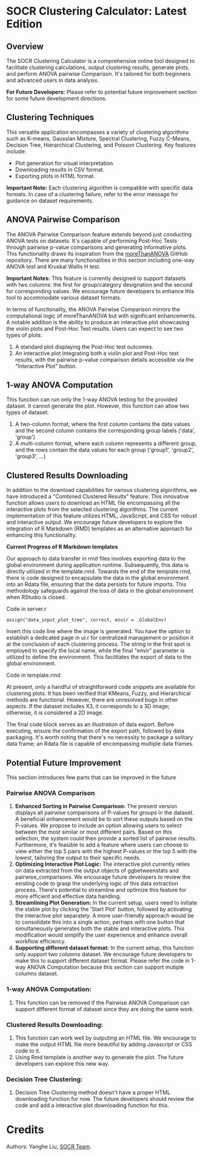 # SOCR Clustering Calculator: Latest Edition

## Overview

The SOCR Clustering Calculator is a comprehensive online tool designed to facilitate clustering calculations, output clustering results, generate plots, and perform ANOVA pairwise Comparison. It's tailored for both beginners and advanced users in data analysis.

**For Future Developers:** Please refer to potential future improvement section for some future development directions.

## Clustering Techniques

This versatile application encompasses a variety of clustering algorithms such as K-means, Gaussian Mixture, Spectral Clustering, Fuzzy C-Means, Decision Tree, Hierarchical Clustering, and Poisson Clustering. Key features include:

- Plot generation for visual interpretation.
- Downloading results in CSV format.
- Exporting plots in HTML format.

**Important Note:** Each clustering algorithm is compatible with specific data formats. In case of a clustering failure, refer to the error message for guidance on dataset requirements.

## ANOVA Pairwise Comparison

The ANOVA Pairwise Comparison feature extends beyond just conducting ANOVA tests on datasets. It's capable of performing Post-Hoc Tests through pairwise p-value comparisons and generating informative plots. This functionality draws its inspiration from the [moreThanANOVA](https://github.com/womeimingzi11/moreThanANOVA) GitHub repository. There are many functionalities in this section including one-way ANOVA test and Kruskal Wallis H test.

**Important Notes:** This feature is currently designed to support datasets with two columns: the first for group/category designation and the second for corresponding values. We encourage future developers to enhance this tool to accommodate various dataset formats.

In terms of functionality, the ANOVA Pairwise Comparison mirrors the computational logic of moreThanANOVA but with significant enhancements. A notable addition is the ability to produce an interactive plot showcasing the violin plots and Post-Hoc Test results. Users can expect to see two types of plots:
1. A standard plot displaying the Post-Hoc test outcomes.
2. An interactive plot integrating both a violin plot and Post-Hoc test results, with the pairwise p-value comparison details accessible via the "Interactive Plot" button.

## 1-way ANOVA Computation ##

This function can run only the 1-way ANOVA testing for the provided dataset. It cannot generate the plot. However, this function can allow two types of dataset:
1. A two-column format, where the first column contains the data values and the second column contains the corresponding group labels ('data', 'group')
2. A multi-column format, where each column represents a different group, and the rows contain the data values for each group ('group1', 'group2', 'group3', ...)

## Clustered Results Downloading ##

In addition to the download capabilities for various clustering algorithms, we have introduced a "Combined Clustered Results" feature. This innovative function allows users to download an HTML file encompassing all the interactive plots from the selected clustering algorithms. The current implementation of this feature utilizes HTML, JavaScript, and CSS for robust and interactive output. We encourage future developers to explore the integration of R Markdown (RMD) templates as an alternative approach for enhancing this functionality.

**Current Progress of R Markdown templates** 

Our approach to data transfer in rmd files involves exporting data to the global environment during application runtime. Subsequently, this data is directly utilized in the template.rmd. Towards the end of the template.rmd, there is code designed to encapsulate the data in the global environment into an Rdata file, ensuring that the data persists for future imports. This methodology safeguards against the loss of data in the global environment when RStudio is closed.

Code in server.r
```
assign("data_input_plot_tree", correct, envir = .GlobalEnv)
```

Insert this code line where the image is generated. You have the option to establish a dedicated page in ui.r for centralized management or position it at the conclusion of each clustering process. The string in the first spot is employed to specify the local name, while the final "envir" parameter is utilized to define the environment. This facilitates the export of data to the global environment.

Code in template.rmd

At present, only a handful of straightforward code snippets are available for clustering plots. It has been verified that KMeans, Fuzzy, and Hierarchical methods are functional. However, there are unresolved bugs in other aspects. If the dataset includes X3, it corresponds to a 3D image; otherwise, it is considered a 2D image.

The final code block serves as an illustration of data export. Before executing, ensure the confirmation of the export path, followed by data packaging. It's worth noting that there's no necessity to package a solitary data frame; an Rdata file is capable of encompassing multiple data frames.

## Potential Future Improvement ##

This section introduces few parts that can be improved in the future

### Pairwise ANOVA Comparison ###
1. **Enhanced Sorting in Pairwise Comparison:** The present version displays all pairwise comparisons of P-values for groups in the dataset. A beneficial enhancement would be to sort these outputs based on the P-values. We propose to include an option allowing users to select between the most similar or most different pairs. Based on this selection, the system could then provide a sorted list of pairwise results. Furthermore, it's feasible to add a feature where users can choose to view either the top 5 pairs with the highest P-values or the top 5 with the lowest, tailoring the output to their specific needs.
2. **Optimizing Interactive Plot Logic:** The interactive plot currently relies on data extracted from the output objects of ggbetweenstats and pairwise_comparisons. We encourage future developers to review the existing code to grasp the underlying logic of this data extraction process. There's potential to streamline and optimize this feature for more efficient and effective data handling.
3. **Streamlining Plot Generation:** In the current setup, users need to initiate the stable plot by clicking the 'Start Plot' button, followed by activating the interactive plot separately. A more user-friendly approach would be to consolidate this into a single action, perhaps with one button that simultaneously generates both the stable and interactive plots. This modification would simplify the user experience and enhance overall workflow efficiency.
4. **Supporting different dataset format:** In the current setup, this function only support two columns dataset. We encourage future developers to make this to support different dataset format. Please refer the code in 1-way ANOVA Computation because this section can support mutiple columns dataset.

### 1-way ANOVA Computation:
1. This function can be removed if the Pairwise ANOVA Comparison can support different format of dataset since they are doing the same work.

### Clustered Results Downloading:
1. This function can work well by outputing an HTML file. We encourage to make the output HTML file more beautiful by adding Javascript or CSS code to it.
2. Using Rmd template is another way to generate the plot. The future developers can explore this new way.

### Decision Tree Clustering:
1. Decision Tree Clustering method doesn't have a proper HTML downloading function for now. The future developers should review the code and add a interactive plot downloading function for this.

# Credits
Authors: Yanghe Liu, [SOCR Team](https://www.socr.umich.edu/people/).
